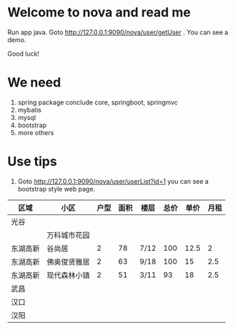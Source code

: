 # Welcome to nova and read me

Run app java. Goto http://127.0.0.1:9090/nova/user/getUser . You can see a demo.
 
Good luck!

# We need
1. spring package conclude core, springboot, springmvc
2. mybatis
3. mysql
4. bootstrap
5. more others

# Use tips
1. Goto http://127.0.0.1:9090/nova/user/userList?id=1 you can see a bootstrap style web page.


| 区域	|小区		|户型	|面积	|楼层	|总价	|单价	|月租	|
|---|---|---|---|---|---|---|---|
|光谷|  |	|	|	|	|	|	|
|		|万科城市花园	|		|		|		|		|		|	|
|东湖高新|谷尚居		|2		|78		|7/12	|100	|12.5	|2		|
|东湖高新|佛奥俊贤雅居	|2		|63		|9/18	|100	|15		|2.5	|
|东湖高新|现代森林小镇	|2		|51		|3/11	|93		|18		|2.5	|
|武昌|  |	|	|	|	|	|	|
|汉口|  |	|	|	|	|	|	|
|汉阳|  |	|	|	|	|	|	|
